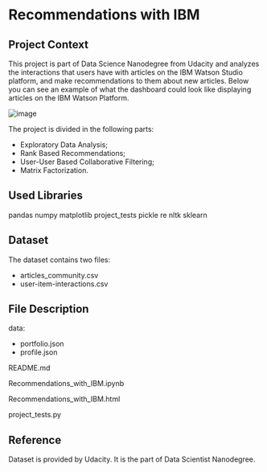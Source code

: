 # Recommendations with IBM

## Project Context

This project is part of Data Science Nanodegree from Udacity and analyzes the interactions that users have with articles on the IBM Watson Studio platform, and make recommendations to them about new articles.
Below you can see an example of what the dashboard could look like displaying articles on the IBM Watson Platform.

![image](https://user-images.githubusercontent.com/96723781/172144904-028707cf-d1cf-4e15-ae40-3963b7dbe794.png)

The project is divided in the following parts:
- Exploratory Data Analysis;
- Rank Based Recommendations;
- User-User Based Collaborative Filtering;
- Matrix Factorization.


## Used Libraries
pandas
numpy
matplotlib
project_tests
pickle
re
nltk
sklearn


## Dataset

The dataset contains two files:

- articles_community.csv
- user-item-interactions.csv


## File Description
data: 
  - portfolio.json 
  - profile.json 

README.md

Recommendations_with_IBM.ipynb

Recommendations_with_IBM.html

project_tests.py

  

## Reference

Dataset is provided by Udacity. It is the part of Data Scientist Nanodegree.

